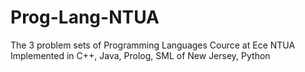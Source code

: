 # Prog-Lang-NTUA
The 3 problem sets of Programming Languages Cource at Ece NTUA
Implemented in C++, Java, Prolog, SML of New Jersey, Python 
